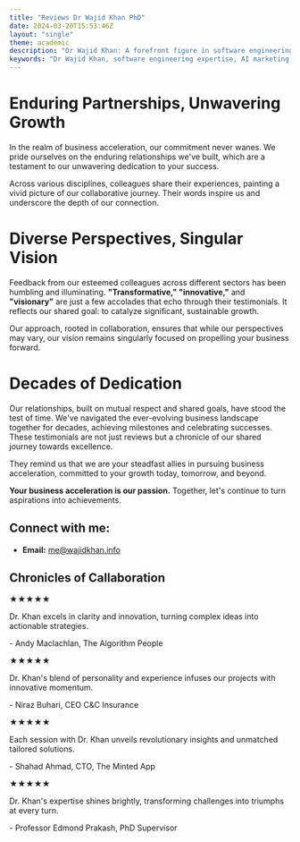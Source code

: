 ```yaml
---
title: "Reviews Dr Wajid Khan PhD"
date: 2024-03-20T15:53:46Z
layout: "single"
theme: academic
description: "Dr Wajid Khan: A forefront figure in software engineering and AI digital marketing, transforming businesses with innovative solutions."
keywords: "Dr Wajid Khan, software engineering expertise, AI marketing strategies, business innovation"
---
```



# **Enduring Partnerships, Unwavering Growth**

In the realm of business acceleration, our commitment never wanes. We pride ourselves on the enduring relationships we've built, which are a testament to our unwavering dedication to your success. 

Across various disciplines, colleagues share their experiences, painting a vivid picture of our collaborative journey. Their words inspire us and underscore the depth of our connection.

# **Diverse Perspectives, Singular Vision**

Feedback from our esteemed colleagues across different sectors has been humbling and illuminating. **"Transformative," "innovative,"** and **"visionary"** are just a few accolades that echo through their testimonials. It reflects our shared goal: to catalyze significant, sustainable growth. 

Our approach, rooted in collaboration, ensures that while our perspectives may vary, our vision remains singularly focused on propelling your business forward.

# **Decades of Dedication**

Our relationships, built on mutual respect and shared goals, have stood the test of time. We've navigated the ever-evolving business landscape together for decades, achieving milestones and celebrating successes. These testimonials are not just reviews but a chronicle of our shared journey towards excellence. 

They remind us that we are your steadfast allies in pursuing business acceleration, committed to your growth today, tomorrow, and beyond.

**Your business acceleration is our passion.** Together, let's continue to turn aspirations into achievements.

## Connect with me:

- **Email:** [me@wajidkhan.info](mailto:me@wajidkhan.info)

## Chronicles of Callaboration

<div class="review-container">
  <div class="review">
    <span class="stars">★★★★★</span>
    <p class="review-text">Dr. Khan excels in clarity and innovation, turning complex ideas into actionable strategies.</p>
    <p class="review-author">- Andy Maclachlan, The Algorithm People</p>
  </div>
</div>

<div class="review-container">
  <div class="review">
    <span class="stars">★★★★★</span>
    <p class="review-text">Dr. Khan's blend of personality and experience infuses our projects with innovative momentum.</p>
    <p class="review-author">- Niraz Buhari, CEO C&C Insurance</p>
  </div>
</div>

<div class="review-container">
  <div class="review">
    <span class="stars">★★★★★</span>
    <p class="review-text">Each session with Dr. Khan unveils revolutionary insights and unmatched tailored solutions.</p>
    <p class="review-author">- Shahad Ahmad, CTO, The Minted App</p>
  </div>
</div>

<div class="review-container">
  <div class="review">
    <span class="stars">★★★★★</span>
    <p class="review-text">Dr. Khan's expertise shines brightly, transforming challenges into triumphs at every turn.</p>
    <p class="review-author">- Professor Edmond Prakash, PhD Supervisor</p>
  </div>
</div>



<script type="application/ld+json">

{
    "@context": "https://schema.org",
    "@type": "Review",
    "itemReviewed": {
      "@type": "Person",
      "name": "Dr. Wajid Khan",
      "sameAs": "http://www.wajidkhan.info"
    },
    "reviewRating": {
      "@type": "AggregateRating",
      "ratingValue": "5",
      "reviewCount": "4"
    },
    "review": [
      {
        "@type": "Review",
        "author": {
          "@type": "Person",
          "name": "Capt. Andy Maclachlan"
        },
        "reviewRating": {
          "@type": "Rating",
          "ratingValue": "5"
        },
        "reviewBody": "Dr. Khan excels in clarity and innovation, turning complex ideas into actionable strategies.",
        "datePublished": "2024-01-21"
      },
      {
        "@type": "Review",
        "author": {
          "@type": "Person",
          "name": "Niraz Buhari"
        },
        "reviewRating": {
          "@type": "Rating",
          "ratingValue": "5"
        },
        "reviewBody": "Dr. Khan's blend of personality and experience infuses our projects with innovative momentum.",
        "datePublished": "2024-01-21"
      },
      {
        "@type": "Review",
        "author": {
          "@type": "Person",
          "name": "Shahad Ahmad"
        },
        "reviewRating": {
          "@type": "Rating",
          "ratingValue": "5"
        },
        "reviewBody": "Each session with Dr. Khan unveils revolutionary insights and unmatched tailored solutions.",
        "datePublished": "2024-01-21"
      },
      {
        "@type": "Review",
        "author": {
          "@type": "Person",
          "name": "Professor Edmond Prakash"
        },
        "reviewRating": {
          "@type": "Rating",
          "ratingValue": "5"
        },
        "reviewBody": "Dr. Khan's expertise shines brightly, transforming challenges into triumphs at every turn.",
        "datePublished": "2024-01-21"
      }
    ]
  }

</script>